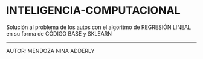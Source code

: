 # INTELIGENCIA-COMPUTACIONAL

Solución al problema de los autos con el algoritmo de REGRESIÓN LINEAL en su forma de CÓDIGO BASE y SKLEARN

-----------------------------------------------------------------------------

AUTOR: MENDOZA NINA ADDERLY


